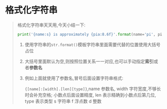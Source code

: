 # 格式化字符串

> 格式化字符串天天用,今天小结一下:
>
> ```python
> print('{name:s} is approximately {pia:8.6f}'.format(name='pi', pia=pi))
> ```
>
> 1. 使用字符串的`str.format()`模板字符串里面需要代替的位置使用大括号占位
>
> 2. 大括号里面默认为空,则按照位置关系一一对应,也可以手动指定**索引**或者**参数名**
>
> 3. 例如上面就使用了参数名,冒号后面设置字符串格式:
>
>    `{[name]:[width].[len][type]}`,name 参数名, width 字符宽度,不够长时会补充空格; 小数点后面设置精度, len 表示精确到小数点后第几位, type 表示类型 s 字符串 f 浮点数 d 整数 